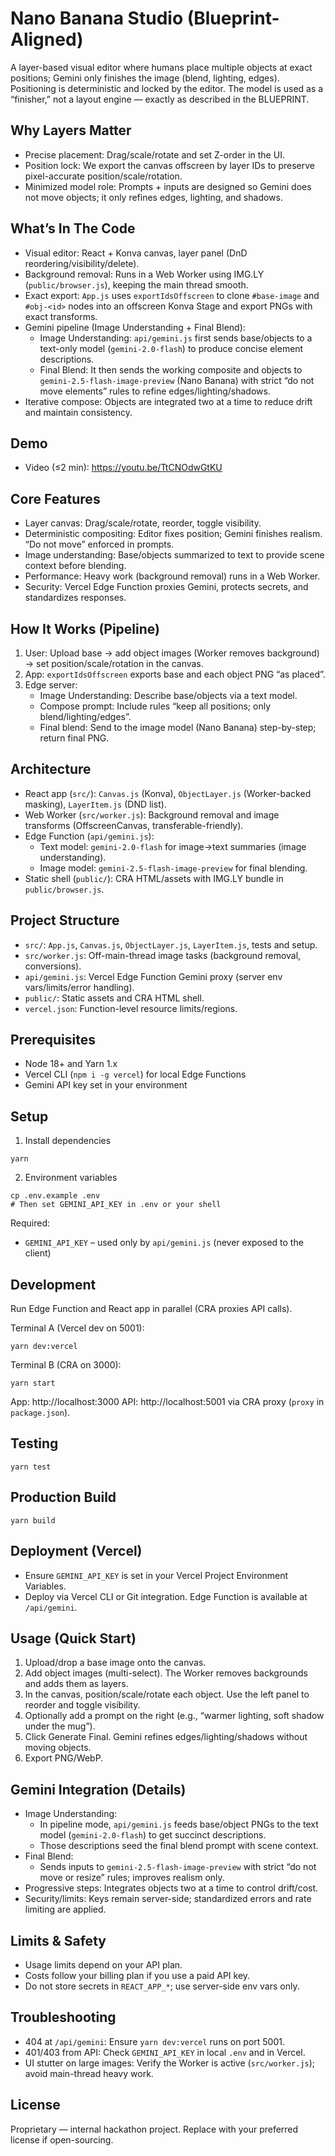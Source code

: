 # Nano Banana Studio (Blueprint-Aligned)

A layer-based visual editor where humans place multiple objects at exact positions; Gemini only finishes the image (blend, lighting, edges). Positioning is deterministic and locked by the editor. The model is used as a “finisher,” not a layout engine — exactly as described in the BLUEPRINT.

## Why Layers Matter
- Precise placement: Drag/scale/rotate and set Z-order in the UI.
- Position lock: We export the canvas offscreen by layer IDs to preserve pixel-accurate position/scale/rotation.
- Minimized model role: Prompts + inputs are designed so Gemini does not move objects; it only refines edges, lighting, and shadows.

## What’s In The Code
- Visual editor: React + Konva canvas, layer panel (DnD reordering/visibility/delete).
- Background removal: Runs in a Web Worker using IMG.LY (`public/browser.js`), keeping the main thread smooth.
- Exact export: `App.js` uses `exportIdsOffscreen` to clone `#base-image` and `#obj-<id>` nodes into an offscreen Konva Stage and export PNGs with exact transforms.
- Gemini pipeline (Image Understanding + Final Blend):
  - Image Understanding: `api/gemini.js` first sends base/objects to a text-only model (`gemini-2.0-flash`) to produce concise element descriptions.
  - Final Blend: It then sends the working composite and objects to `gemini-2.5-flash-image-preview` (Nano Banana) with strict “do not move elements” rules to refine edges/lighting/shadows.
- Iterative compose: Objects are integrated two at a time to reduce drift and maintain consistency.

## Demo
- Video (≤2 min): https://youtu.be/TtCNOdwGtKU

## Core Features
- Layer canvas: Drag/scale/rotate, reorder, toggle visibility.
- Deterministic compositing: Editor fixes position; Gemini finishes realism. “Do not move” enforced in prompts.
- Image understanding: Base/objects summarized to text to provide scene context before blending.
- Performance: Heavy work (background removal) runs in a Web Worker.
- Security: Vercel Edge Function proxies Gemini, protects secrets, and standardizes responses.

## How It Works (Pipeline)
1) User: Upload base → add object images (Worker removes background) → set position/scale/rotation in the canvas.
2) App: `exportIdsOffscreen` exports base and each object PNG “as placed”.
3) Edge server:
   - Image Understanding: Describe base/objects via a text model.
   - Compose prompt: Include rules “keep all positions; only blend/lighting/edges”.
   - Final blend: Send to the image model (Nano Banana) step-by-step; return final PNG.

## Architecture
- React app (`src/`): `Canvas.js` (Konva), `ObjectLayer.js` (Worker-backed masking), `LayerItem.js` (DND list).
- Web Worker (`src/worker.js`): Background removal and image transforms (OffscreenCanvas, transferable-friendly).
- Edge Function (`api/gemini.js`):
  - Text model: `gemini-2.0-flash` for image→text summaries (image understanding).
  - Image model: `gemini-2.5-flash-image-preview` for final blending.
- Static shell (`public/`): CRA HTML/assets with IMG.LY bundle in `public/browser.js`.

## Project Structure
- `src/`: `App.js`, `Canvas.js`, `ObjectLayer.js`, `LayerItem.js`, tests and setup.
- `src/worker.js`: Off-main-thread image tasks (background removal, conversions).
- `api/gemini.js`: Vercel Edge Function Gemini proxy (server env vars/limits/error handling).
- `public/`: Static assets and CRA HTML shell.
- `vercel.json`: Function-level resource limits/regions.

## Prerequisites
- Node 18+ and Yarn 1.x
- Vercel CLI (`npm i -g vercel`) for local Edge Functions
- Gemini API key set in your environment

## Setup
1) Install dependencies
```
yarn
```
2) Environment variables
```
cp .env.example .env
# Then set GEMINI_API_KEY in .env or your shell
```
Required:
- `GEMINI_API_KEY` – used only by `api/gemini.js` (never exposed to the client)

## Development
Run Edge Function and React app in parallel (CRA proxies API calls).

Terminal A (Vercel dev on 5001):
```
yarn dev:vercel
```

Terminal B (CRA on 3000):
```
yarn start
```

App: http://localhost:3000
API: http://localhost:5001 via CRA proxy (`proxy` in `package.json`).

## Testing
```
yarn test
```

## Production Build
```
yarn build
```

## Deployment (Vercel)
- Ensure `GEMINI_API_KEY` is set in your Vercel Project Environment Variables.
- Deploy via Vercel CLI or Git integration. Edge Function is available at `/api/gemini`.

## Usage (Quick Start)
1) Upload/drop a base image onto the canvas.
2) Add object images (multi-select). The Worker removes backgrounds and adds them as layers.
3) In the canvas, position/scale/rotate each object. Use the left panel to reorder and toggle visibility.
4) Optionally add a prompt on the right (e.g., “warmer lighting, soft shadow under the mug”).
5) Click Generate Final. Gemini refines edges/lighting/shadows without moving objects.
6) Export PNG/WebP.

## Gemini Integration (Details)
- Image Understanding:
  - In pipeline mode, `api/gemini.js` feeds base/object PNGs to the text model (`gemini-2.0-flash`) to get succinct descriptions.
  - Those descriptions seed the final blend prompt with scene context.
- Final Blend:
  - Sends inputs to `gemini-2.5-flash-image-preview` with strict “do not move or resize” rules; improves realism only.
- Progressive steps: Integrates objects two at a time to control drift/cost.
- Security/limits: Keys remain server-side; standardized errors and rate limiting are applied.

## Limits & Safety
- Usage limits depend on your API plan.
- Costs follow your billing plan if you use a paid API key.
- Do not store secrets in `REACT_APP_*`; use server-side env vars only.

## Troubleshooting
- 404 at `/api/gemini`: Ensure `yarn dev:vercel` runs on port 5001.
- 401/403 from API: Check `GEMINI_API_KEY` in local `.env` and in Vercel.
- UI stutter on large images: Verify the Worker is active (`src/worker.js`); avoid main-thread heavy work.

## License
Proprietary — internal hackathon project. Replace with your preferred license if open-sourcing.
